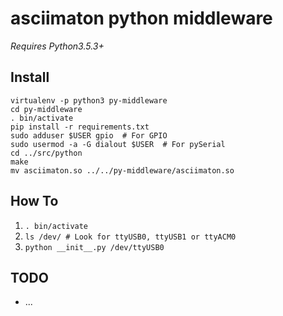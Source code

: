 # asciimaton python middleware

_Requires Python3.5.3+_

## Install

```
virtualenv -p python3 py-middleware
cd py-middleware
. bin/activate
pip install -r requirements.txt
sudo adduser $USER gpio  # For GPIO
sudo usermod -a -G dialout $USER  # For pySerial
cd ../src/python
make
mv asciimaton.so ../../py-middleware/asciimaton.so
```


## How To

1. `. bin/activate`
1. `ls /dev/ # Look for ttyUSB0, ttyUSB1 or ttyACM0`
1. `python __init__.py /dev/ttyUSB0`

## TODO

* ...
